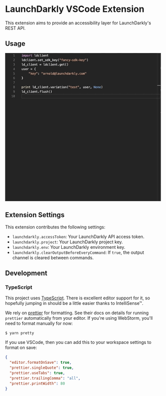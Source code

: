 # LaunchDarkly VSCode Extension

This extension aims to provide an accessibility layer for LaunchDarkly's REST API.

## Usage
![Display a feature flag configuration](animations/get-feature-flag.gif)

## Extension Settings

This extension contributes the following settings:

* `launchdarkly.accessToken`: Your LaunchDarkly API access token.
* `launchdarkly.project`: Your LaunchDarkly project key.
* `launchdarkly.env`: Your LaunchDarkly environment key.
* `launchdarkly.clearOutputBeforeEveryCommand`: If `true`, the output channel is cleared between commands.

## Development

### TypeScript

This project uses [TypeScript](https://www.typescriptlang.org). There is
excellent editor support for it, so hopefully jumping in should be a little
easier thanks to IntelliSense™.

We rely on [prettier](https://github.com/prettier/prettier) for formatting. See their docs on details for running `prettier` automatically from your editor. If you're using WebStorm, you'll need to format manually for now:

```
$ yarn pretty
```

If you use VSCode, then you can add this to your workspace settings to format on save:

```json
{
  "editor.formatOnSave": true,
  "prettier.singleQuote": true,
  "prettier.useTabs": true,
  "prettier.trailingComma": "all",
  "prettier.printWidth": 80
}
```